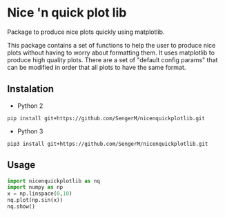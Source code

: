 # Nice 'n quick plot lib
Package to produce nice plots quickly using matplotlib.

This package contains a set of functions to help the user to produce nice plots without having to worry about formatting them. It uses matplotlib to produce high quality plots. There are a set of "default config params" that can be modified in order that all plots to have the same format.

## Instalation
- Python 2
```
pip install git+https://github.com/SengerM/nicenquickplotlib.git
```
- Python 3
```
pip3 install git+https://github.com/SengerM/nicenquickplotlib.git
```

## Usage
```Python
import nicenquickplotlib as nq
import numpy as np
x = np.linspace(0,10)
nq.plot(np.sin(x))
nq.show()
```
